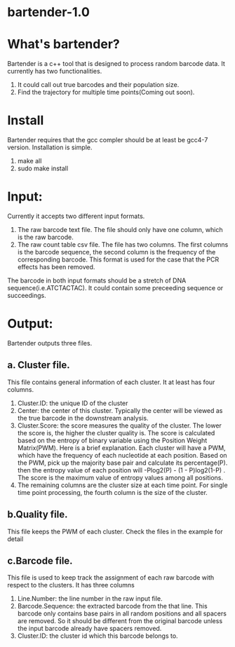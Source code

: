 # bartender-1.0

# What's bartender?

Bartender is a c++ tool that is designed to process random barcode data. It currently has two functionalities. 

1. It could call out true barcodes and their population size.
2. Find the trajectory for multiple time points(Coming out soon).

# Install
 Bartender requires that the gcc compler should be at least be gcc4-7 version. Installation is simple.
 1. make all
 2. sudo make install

# Input:
 Currently it accepts two different input formats. 
  1. The raw barcode text file. The file should only have one column, which is the raw barcode. 
  2. The raw count table csv file. The file has two columns. The first columns is the barcode sequence, the second column is the frequency of the corresponding barcode. This format is used for the case that the PCR effects has been removed.

The barcode in both input formats should be a stretch of DNA sequence(i.e.ATCTACTAC). It could contain some preceeding sequence or succeedings. 

# Output:
Bartender outputs three files. 

## a. Cluster file.
   
This file contains general information of each cluster. It at least has four columns.
  1. Cluster.ID: the unique ID of the cluster
  2. Center: the center of this cluster. Typically the center will be viewed as the true barcode in the downstream analysis.
  3. Cluster.Score: the score measures the quality of the cluster. The lower the score is, the higher the cluster quality is. The score is calculated based on the entropy of binary variable using the Position Weight Matrix(PWM). Here is a brief explanation. Each cluster will have a PWM, which have the frequency of each nucleotide at each position. Based on the PWM, pick up the majority base pair and calculate its percentage(P). then the entropy value of each position will -Plog2(P) - (1 - P)log2(1-P) . The score is the maximum value of entropy values among all positions.
  4. The remaining columns are the cluster size at each time point. For single time point processing, the fourth column is the size of the cluster.

## b.Quality file.
This file keeps the PWM of each cluster. Check the files in the example for detail

## c.Barcode file.

This file is used to keep track the assignment of each raw barcode with respect to the clusters. It has three columns
  1. Line.Number: the line number in the raw input file.
  2. Barcode.Sequence: the extracted barcode from the that line. This barcode only contains base pairs in all random positions and all spacers are removed. So it should be different from the original barcode unless the input barcode already have spacers removed.
  3. Cluster.ID: the cluster id which this barcode belongs to.
